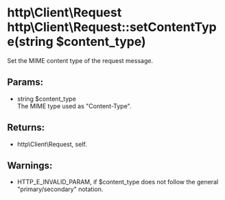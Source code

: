 # http\Client\Request http\Client\Request::setContentType(string $content_type)

Set the MIME content type of the request message.

## Params:

* string $content_type  
  The MIME type used as "Content-Type".

## Returns:

* http\Client\Request, self.

## Warnings:

* HTTP_E_INVALID_PARAM, if $content_type does not follow the general "primary/secondary" notation.
